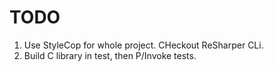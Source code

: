 # TODO

1. Use StyleCop for whole project. CHeckout ReSharper CLi.
2. Build C library in test, then P/Invoke tests.
